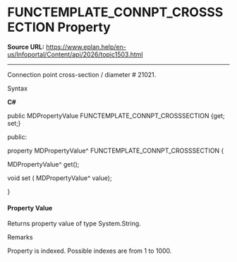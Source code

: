 # FUNCTEMPLATE_CONNPT_CROSSSECTION Property

**Source URL:** https://www.eplan.help/en-us/Infoportal/Content/api/2026/topic1503.html

---

Connection point cross-section / diameter # 21021.

Syntax

**C#**



public MDPropertyValue FUNCTEMPLATE_CONNPT_CROSSSECTION {get; set;}

public:

property MDPropertyValue^ FUNCTEMPLATE_CONNPT_CROSSSECTION {

   MDPropertyValue^ get();

   void set (    MDPropertyValue^ value);

}


#### Property Value

Returns property value of type System.String.

Remarks

Property is indexed. Possible indexes are from 1 to 1000.
